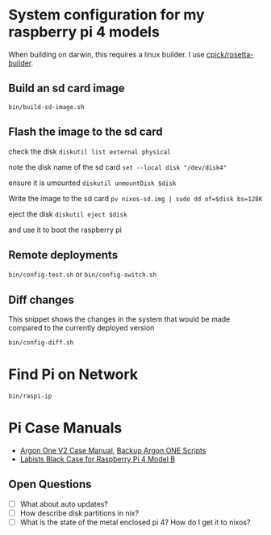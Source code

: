 # System configuration for my raspberry pi 4 models

When building on darwin, this requires a linux builder. I use [cpick/rosetta-builder](https://github.com/cpick/nix-rosetta-builder).

## Build an sd card image

`bin/build-sd-image.sh`

## Flash the image to the sd card

check the disk
`diskutil list external physical`

note the disk name of the sd card
`set --local disk "/dev/disk4"`

ensure it is umounted
`diskutil unmountDisk $disk`

Write the image to the sd card
`pv nixos-sd.img | sudo dd of=$disk bs=128K`

eject the disk
`diskutil eject $disk`

and use it to boot the raspberry pi

## Remote deployments

`bin/config-test.sh` or `bin/config-switch.sh`

## Diff changes

This snippet shows the changes in the system that would be made compared to the currently deployed version

`bin/config-diff.sh`

# Find Pi on Network

`bin/raspi-ip`

# Pi Case Manuals

- [Argon One V2 Case Manual](https://cdn.shopify.com/s/files/1/0556/1660/2177/files/AR1_M.2_INSTRUCTION_MANUAL_20200922.pdf?v=1646125952), [Backup Argon ONE Scripts](https://github.com/okunze/Argon40-ArgonOne-Script?tab=readme-ov-file)
- [Labists Black Case for Raspberry Pi 4 Model B](https://labists.com/products/raspberry-pi-4-case-kit)

## Open Questions

- [ ] What about auto updates?
- [ ] How describe disk partitions in nix?
- [ ] What is the state of the metal enclosed pi 4? How do I get it to nixos?
